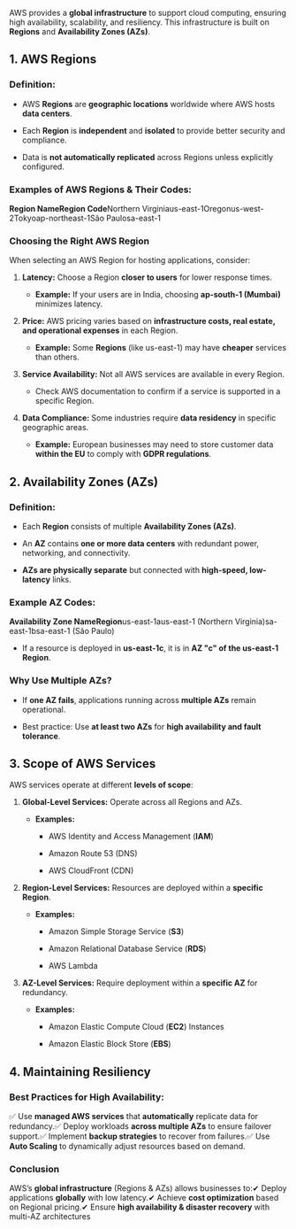 AWS provides a **global infrastructure** to support cloud computing, ensuring high availability, scalability, and resiliency. This infrastructure is built on **Regions** and **Availability Zones (AZs)**.

**1\. AWS Regions**
-------------------

### **Definition:**

*   AWS **Regions** are **geographic locations** worldwide where AWS hosts **data centers**.
    
*   Each **Region** is **independent** and **isolated** to provide better security and compliance.
    
*   Data is **not automatically replicated** across Regions unless explicitly configured.
    

### **Examples of AWS Regions & Their Codes:**

**Region NameRegion Code**Northern Virginiaus-east-1Oregonus-west-2Tokyoap-northeast-1São Paulosa-east-1

### **Choosing the Right AWS Region**

When selecting an AWS Region for hosting applications, consider:

1.  **Latency:** Choose a Region **closer to users** for lower response times.
    
    *   **Example:** If your users are in India, choosing **ap-south-1 (Mumbai)** minimizes latency.
        
2.  **Price:** AWS pricing varies based on **infrastructure costs, real estate, and operational expenses** in each Region.
    
    *   **Example:** Some **Regions** (like us-east-1) may have **cheaper** services than others.
        
3.  **Service Availability:** Not all AWS services are available in every Region.
    
    *   Check AWS documentation to confirm if a service is supported in a specific Region.
        
4.  **Data Compliance:** Some industries require **data residency** in specific geographic areas.
    
    *   **Example:** European businesses may need to store customer data **within the EU** to comply with **GDPR regulations**.
        

**2\. Availability Zones (AZs)**
--------------------------------

### **Definition:**

*   Each **Region** consists of multiple **Availability Zones (AZs)**.
    
*   An **AZ** contains **one or more data centers** with redundant power, networking, and connectivity.
    
*   **AZs are physically separate** but connected with **high-speed, low-latency** links.
    

### **Example AZ Codes:**

**Availability Zone NameRegion**us-east-1aus-east-1 (Northern Virginia)sa-east-1bsa-east-1 (São Paulo)

*   If a resource is deployed in **us-east-1c**, it is in **AZ "c" of the us-east-1 Region**.
    

### **Why Use Multiple AZs?**

*   If **one AZ fails**, applications running across **multiple AZs** remain operational.
    
*   Best practice: Use **at least two AZs** for **high availability and fault tolerance**.
    

**3\. Scope of AWS Services**
-----------------------------

AWS services operate at different **levels of scope**:

1.  **Global-Level Services:** Operate across all Regions and AZs.
    
    *   **Examples:**
        
        *   AWS Identity and Access Management (**IAM**)
            
        *   Amazon Route 53 (DNS)
            
        *   AWS CloudFront (CDN)
            
2.  **Region-Level Services:** Resources are deployed within a **specific Region**.
    
    *   **Examples:**
        
        *   Amazon Simple Storage Service (**S3**)
            
        *   Amazon Relational Database Service (**RDS**)
            
        *   AWS Lambda
            
3.  **AZ-Level Services:** Require deployment within a **specific AZ** for redundancy.
    
    *   **Examples:**
        
        *   Amazon Elastic Compute Cloud (**EC2**) Instances
            
        *   Amazon Elastic Block Store (**EBS**)
            

**4\. Maintaining Resiliency**
------------------------------

### **Best Practices for High Availability:**

✅ Use **managed AWS services** that **automatically** replicate data for redundancy.✅ Deploy workloads **across multiple AZs** to ensure failover support.✅ Implement **backup strategies** to recover from failures.✅ Use **Auto Scaling** to dynamically adjust resources based on demand.

### **Conclusion**

AWS’s **global infrastructure** (Regions & AZs) allows businesses to:✔ Deploy applications **globally** with low latency.✔ Achieve **cost optimization** based on Regional pricing.✔ Ensure **high availability & disaster recovery** with multi-AZ architectures
